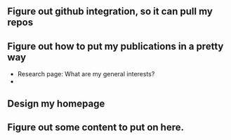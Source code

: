 ## Figure out github integration, so it can pull my repos

## Figure out how to put my publications in a pretty way

- Research page: What are my general interests?
- 

## Design my homepage

## Figure out some content to put on here.
